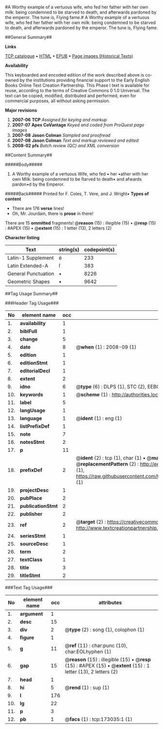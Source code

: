 #A Worthy example of a vertuous wife, who fed her father with her own milk: being condemned to be starved to death, and afterwards pardoned by the emperor. The tune is, Flying fame.#
A Worthy example of a vertuous wife, who fed her father with her own milk: being condemned to be starved to death, and afterwards pardoned by the emperor. The tune is, Flying fame.

##General Summary##

**Links**

[TCP catalogue](http://www.ota.ox.ac.uk/tcp/)  • 
[HTML](http://tei.it.ox.ac.uk/tcp/Texts-HTML/free/A96/A96943.html)  • 
[EPUB](http://tei.it.ox.ac.uk/tcp/Texts-EPUB/free/A96/A96943.epub) • 
[Page images (Historical Texts)](https://data.historicaltexts.jisc.ac.uk/view?pubId=eebo-47683580e&pageId=eebo-47683580e-173035-1)

**Availability**

This keyboarded and encoded edition of the
	       work described above is co-owned by the institutions
	       providing financial support to the Early English Books
	       Online Text Creation Partnership. This Phase I text is
	       available for reuse, according to the terms of Creative
	       Commons 0 1.0 Universal. The text can be copied,
	       modified, distributed and performed, even for
	       commercial purposes, all without asking permission.

**Major revisions**

1. __2007-06__ __TCP__ *Assigned for keying and markup*
1. __2007-07__ __Apex CoVantage__ *Keyed and coded from ProQuest page images*
1. __2007-08__ __Jason Colman__ *Sampled and proofread*
1. __2007-08__ __Jason Colman__ *Text and markup reviewed and edited*
1. __2008-02__ __pfs__ *Batch review (QC) and XML conversion*

##Content Summary##

#####Body#####

1. A Worthy example of a vertuous Wife, who fed • her •ather with her own Milk: being condemned to be ſtarved to death▪ and afwards pardon•d by the Emperor.

#####Back#####
Printed for F. Coles, T. Vere, and J. Wright▪
**Types of content**

  * There are 176 **verse** lines!
  * Oh, Mr. Jourdain, there is **prose** in there!

There are 15 **ommitted** fragments! 
 @__reason__ (15) : illegible (15)  •  @__resp__ (15) : #APEX (15)  •  @__extent__ (15) : 1 letter (13), 2 letters (2)

**Character listing**


|Text|string(s)|codepoint(s)|
|---|---|---|
|Latin-1 Supplement|é|233|
|Latin Extended-A|ſ|383|
|General Punctuation|•|8226|
|Geometric Shapes|▪|9642|

##Tag Usage Summary##

###Header Tag Usage###

|No|element name|occ|attributes|
|---|---|---|---|
|1.|__availability__|1||
|2.|__biblFull__|1||
|3.|__change__|5||
|4.|__date__|8| @__when__ (1) : 2008-09 (1)|
|5.|__edition__|1||
|6.|__editionStmt__|1||
|7.|__editorialDecl__|1||
|8.|__extent__|2||
|9.|__idno__|6| @__type__ (6) : DLPS (1), STC (2), EEBO-CITATION (1), OCLC (1), VID (1)|
|10.|__keywords__|1| @__scheme__ (1) : http://authorities.loc.gov/ (1)|
|11.|__label__|5||
|12.|__langUsage__|1||
|13.|__language__|1| @__ident__ (1) : eng (1)|
|14.|__listPrefixDef__|1||
|15.|__note__|7||
|16.|__notesStmt__|2||
|17.|__p__|11||
|18.|__prefixDef__|2| @__ident__ (2) : tcp (1), char (1)  •  @__matchPattern__ (2) : ([0-9\-]+):([0-9IVX]+) (1), (.+) (1)  •  @__replacementPattern__ (2) : http://eebo.chadwyck.com/downloadtiff?vid=$1&page=$2 (1), https://raw.githubusercontent.com/textcreationpartnership/Texts/master/tcpchars.xml#$1 (1)|
|19.|__projectDesc__|1||
|20.|__pubPlace__|2||
|21.|__publicationStmt__|2||
|22.|__publisher__|2||
|23.|__ref__|2| @__target__ (2) : https://creativecommons.org/publicdomain/zero/1.0/ (1), http://www.textcreationpartnership.org/docs/. (1)|
|24.|__seriesStmt__|1||
|25.|__sourceDesc__|1||
|26.|__term__|2||
|27.|__textClass__|1||
|28.|__title__|3||
|29.|__titleStmt__|2||


###Text Tag Usage###

|No|element name|occ|attributes|
|---|---|---|---|
|1.|__argument__|1||
|2.|__desc__|15||
|3.|__div__|2| @__type__ (2) : song (1), colophon (1)|
|4.|__figure__|1||
|5.|__g__|11| @__ref__ (11) : char:punc (10), char:EOLhyphen (1)|
|6.|__gap__|15| @__reason__ (15) : illegible (15)  •  @__resp__ (15) : #APEX (15)  •  @__extent__ (15) : 1 letter (13), 2 letters (2)|
|7.|__head__|1||
|8.|__hi__|5| @__rend__ (1) : sup (1)|
|9.|__l__|176||
|10.|__lg__|22||
|11.|__p__|3||
|12.|__pb__|1| @__facs__ (1) : tcp:173035:1 (1)|
